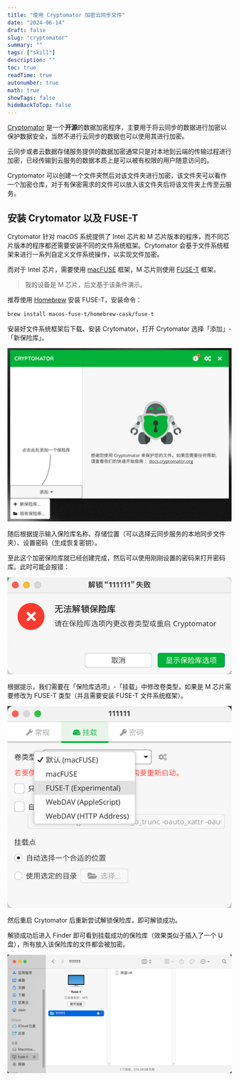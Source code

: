 ```yaml
---
title: "使用 Cryptomator 加密云同步文件"
date: "2024-06-14"
draft: false
slug: "cryptomator"
summary: ""
tags: ["skill"]
description: ""
toc: true
readTime: true
autonumber: true
math: true
showTags: false
hideBackToTop: false
---
```


[Cryptomator](https://cryptomator.org/) 是一个**开源**的数据加密程序，主要用于将云同步的数据进行加密以保护数据安全，当然不进行云同步的数据也可以使用其进行加密。

云同步或者云数据存储服务提供的数据加密通常只是对本地到云端的传输过程进行加密，已经传输到云服务的数据本质上是可以被有权限的用户随意访问的。

Cryptomator 可以创建一个文件夹然后对该文件夹进行加密，该文件夹可以看作一个加密仓库，对于有保密需求的文件可以放入该文件夹后将该文件夹上传至云服务。

## 安装 Crytomator 以及 FUSE-T

Crytomator 针对 macOS 系统提供了 Intel 芯片和 M 芯片版本的程序，而不同芯片版本的程序都还需要安装不同的文件系统框架。Crytomator 会基于文件系统框架来进行一系列自定义文件系统操作，以实现文件加密。

而对于 Intel 芯片，需要使用 [macFUSE](https://osxfuse.github.io/) 框架，M 芯片则使用 [FUSE-T](https://www.fuse-t.org/) 框架。

> 我的设备是 M 芯片，后文基于该条件演示。

推荐使用 [Homebrew](https://brew.sh/) 安装 FUSE-T，安装命令：

```bash
brew install macos-fuse-t/homebrew-cask/fuse-t
```

安装好文件系统框架后下载、安装 Crytomator，打开 Crytomator 选择「添加」-「新保险库」。

![alt text](image.png)

随后根据提示输入保险库名称、存储位置（可以选择云同步服务的本地同步文件夹）、设置密码（生成恢复密钥）。

至此这个加密保险库就已经创建完成，然后可以使用刚刚设置的密码来打开密码库。此时可能会报错：

![alt text](image-1.png)

根据提示，我们需要在「保险库选项」-「挂载」中修改卷类型，如果是 M 芯片需要修改为 FUSE-T 类型（并且需要安装 FUSE-T 文件系统框架）。

![alt text](image-2.png)

然后重启 Crytomator 后重新尝试解锁保险库，即可解锁成功。

解锁成功后进入 Finder 即可看到挂载成功的保险库（效果类似于插入了一个 U 盘），所有放入该保险库的文件都会被加密。

![alt text](image-3.png)